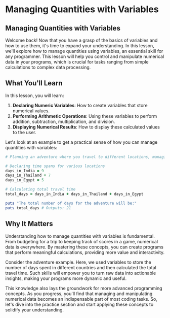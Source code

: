 # Managing Quantities with Variables

## Managing Quantities with Variables
Welcome back! Now that you have a grasp of the basics of variables and how to use them, it's time to expand your understanding. In this lesson, we'll explore how to manage quantities using variables, an essential skill for any programmer. This lesson will help you control and manipulate numerical data in your programs, which is crucial for tasks ranging from simple calculations to complex data processing.

## What You'll Learn
In this lesson, you will learn:

1. **Declaring Numeric Variables**: How to create variables that store numerical values.
2. **Performing Arithmetic Operations**: Using these variables to perform addition, subtraction, multiplication, and division.
3. **Displaying Numerical Results**: How to display these calculated values to the user.

Let's look at an example to get a practical sense of how you can manage quantities with variables:

```Ruby
# Planning an adventure where you travel to different locations, managing days spent at each place.

# Declaring time spans for various locations
days_in_India = 9
days_in_Thailand = 7
days_in_Egypt = 5

# Calculating total travel time
total_days = days_in_India + days_in_Thailand + days_in_Egypt

puts "The total number of days for the adventure will be:"
puts total_days # Outputs: 21
```

## Why It Matters
Understanding how to manage quantities with variables is fundamental. From budgeting for a trip to keeping track of scores in a game, numerical data is everywhere. By mastering these concepts, you can create programs that perform meaningful calculations, providing more value and interactivity.

Consider the adventure example. Here, we used variables to store the number of days spent in different countries and then calculated the total travel time. Such skills will empower you to turn raw data into actionable insights, making your programs more dynamic and useful.

This knowledge also lays the groundwork for more advanced programming concepts. As you progress, you'll find that managing and manipulating numerical data becomes an indispensable part of most coding tasks. So, let's dive into the practice section and start applying these concepts to solidify your understanding.

